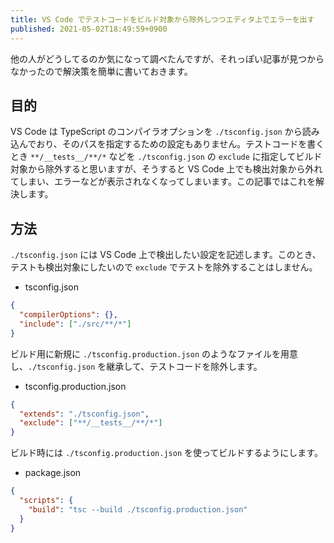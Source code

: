 ```yaml
---
title: VS Code でテストコードをビルド対象から除外しつつエディタ上でエラーを出す
published: 2021-05-02T18:49:59+0900
---
```


他の人がどうしてるのか気になって調べたんですが、それっぽい記事が見つからなかったので解決策を簡単に書いておきます。

## 目的

VS Code は TypeScript のコンパイラオプションを `./tsconfig.json` から読み込んでおり、そのパスを指定するための設定もありません。テストコードを書くとき `**/__tests__/**/*` などを `./tsconfig.json` の `exclude` に指定してビルド対象から除外すると思いますが、そうすると VS Code 上でも検出対象から外れてしまい、エラーなどが表示されなくなってしまいます。この記事ではこれを解決します。

## 方法

`./tsconfig.json` には VS Code 上で検出したい設定を記述します。このとき、テストも検出対象にしたいので `exclude` でテストを除外することはしません。

- tsconfig.json

```json
{
  "compilerOptions": {},
  "include": ["./src/**/*"]
}
```

ビルド用に新規に `./tsconfig.production.json` のようなファイルを用意し、`./tsconfig.json` を継承して、テストコードを除外します。

- tsconfig.production.json

```json
{
  "extends": "./tsconfig.json",
  "exclude": ["**/__tests__/**/*"]
}
```

ビルド時には `./tsconfig.production.json` を使ってビルドするようにします。

- package.json

```json
{
  "scripts": {
    "build": "tsc --build ./tsconfig.production.json"
  }
}
```
